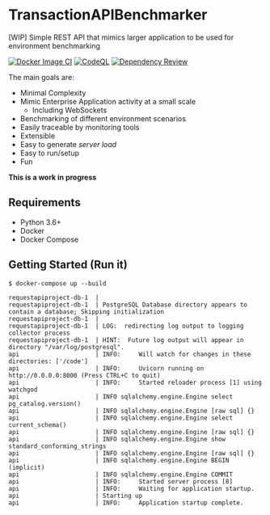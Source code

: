 # TransactionAPIBenchmarker
[WIP] Simple REST API that mimics larger application to be used for environment benchmarking

[![Docker Image CI](https://github.com/weisso5/TransactionAPIBenchmarker/actions/workflows/docker-image.yml/badge.svg?branch=main)](https://github.com/weisso5/TransactionAPIBenchmarker/actions/workflows/docker-image.yml)
[![CodeQL](https://github.com/weisso5/TransactionAPIBenchmarker/actions/workflows/codeql-analysis.yml/badge.svg?branch=main)](https://github.com/weisso5/TransactionAPIBenchmarker/actions/workflows/codeql-analysis.yml)
[![Dependency Review](https://github.com/weisso5/TransactionAPIBenchmarker/actions/workflows/dependency-review.yml/badge.svg?branch=main)](https://github.com/weisso5/TransactionAPIBenchmarker/actions/workflows/dependency-review.yml)

The main goals are:

* Minimal Complexity
* Mimic Enterprise Application activity at a small scale
  * Including WebSockets
* Benchmarking of different environment scenarios
* Easily traceable by monitoring tools
* Extensible
* Easy to generate _server load_
* Easy to run/setup
* Fun

**This is a work in progress**

## Requirements

* Python 3.6+
* Docker
* Docker Compose

## Getting Started (Run it)

```console
$ docker-compose up --build

requestapiproject-db-1  | 
requestapiproject-db-1  | PostgreSQL Database directory appears to contain a database; Skipping initialization
requestapiproject-db-1  | 
requestapiproject-db-1  | LOG:  redirecting log output to logging collector process
requestapiproject-db-1  | HINT:  Future log output will appear in directory "/var/log/postgresql".
api                     | INFO:     Will watch for changes in these directories: ['/code']
api                     | INFO:     Uvicorn running on http://0.0.0.0:8000 (Press CTRL+C to quit)
api                     | INFO:     Started reloader process [1] using watchgod
api                     | INFO sqlalchemy.engine.Engine select pg_catalog.version()
api                     | INFO sqlalchemy.engine.Engine [raw sql] {}
api                     | INFO sqlalchemy.engine.Engine select current_schema()
api                     | INFO sqlalchemy.engine.Engine [raw sql] {}
api                     | INFO sqlalchemy.engine.Engine show standard_conforming_strings
api                     | INFO sqlalchemy.engine.Engine [raw sql] {}
api                     | INFO sqlalchemy.engine.Engine BEGIN (implicit)
api                     | INFO sqlalchemy.engine.Engine COMMIT
api                     | INFO:     Started server process [8]
api                     | INFO:     Waiting for application startup.
api                     | Starting up
api                     | INFO:     Application startup complete.
```